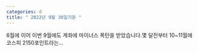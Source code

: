 ```yaml
---
categories: d
title: " 2022년 9월 30일기준 "
---
```

 6월에 이어 이번 9월에도 계좌에 마이너스 폭탄을 받았습니다.몇 달전부터 10~11월에 코스피 2150포인트라는... 